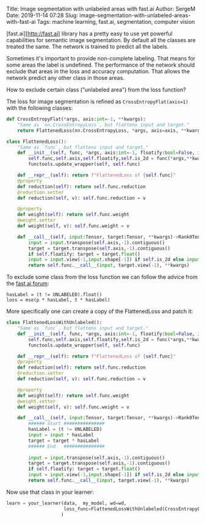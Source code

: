 Title: Image segmentation with unlabeled areas with fast.ai
Author: SergeM
Date: 2019-11-14 07:28
Slug: image-segmentation-with-unlabeled-areas-with-fast-ai
Tags: machine learning, fast.ai, segmentation, computer vision


[fast.ai][http://fast.ai] library has a pretty easy to use yet powerful capabilities for semantic image segmentation. By default all the classes are treated the same. The network is trained to predict all the labels.

Sometimes it's important to provide non-complete labeling. That means for some areas the label is undefined. The performance of the network should exclude that areas in the loss and accuracy computation. That allows the network predict any other class in those areas.

How to exclude certain class ("unlabeled area") from the loss function?

The loss for image segmentation is refined as `CrossEntropyFlat(axis=1)` with the following classes:

```python
def CrossEntropyFlat(*args, axis:int=-1, **kwargs):
    "Same as `nn.CrossEntropyLoss`, but flattens input and target."
    return FlattenedLoss(nn.CrossEntropyLoss, *args, axis=axis, **kwargs)

class FlattenedLoss():
    "Same as `func`, but flattens input and target."
    def __init__(self, func, *args, axis:int=-1, floatify:bool=False, is_2d:bool=True, **kwargs):
        self.func,self.axis,self.floatify,self.is_2d = func(*args,**kwargs),axis,floatify,is_2d
        functools.update_wrapper(self, self.func)

    def __repr__(self): return f"FlattenedLoss of {self.func}"
    @property
    def reduction(self): return self.func.reduction
    @reduction.setter
    def reduction(self, v): self.func.reduction = v

    @property
    def weight(self): return self.func.weight
    @weight.setter
    def weight(self, v): self.func.weight = v

    def __call__(self, input:Tensor, target:Tensor, **kwargs)->Rank0Tensor:
        input = input.transpose(self.axis,-1).contiguous()
        target = target.transpose(self.axis,-1).contiguous()
        if self.floatify: target = target.float()
        input = input.view(-1,input.shape[-1]) if self.is_2d else input.view(-1)
        return self.func.__call__(input, target.view(-1), **kwargs)
```

To exclude some class from the loss function we can follow the advice from the [fast ai forum](https://forums.fast.ai/t/image-segmentation-leaving-some-pixels-unlabeled/40967/2):
```
hasLabel = (t != UNLABELED).float()
loss = mse(p * hasLabel, t * hasLabel)
```

More specifically one can create a copy of the FlattenedLoss and patch it:

```python
class FlattenedLossWithUnlabeled():
    "Same as `func`, but flattens input and target."
    def __init__(self, func, *args, axis:int=-1, floatify:bool=False, is_2d:bool=True, **kwargs):
        self.func,self.axis,self.floatify,self.is_2d = func(*args,**kwargs),axis,floatify,is_2d
        functools.update_wrapper(self, self.func)

    def __repr__(self): return f"FlattenedLoss of {self.func}"
    @property
    def reduction(self): return self.func.reduction
    @reduction.setter
    def reduction(self, v): self.func.reduction = v

    @property
    def weight(self): return self.func.weight
    @weight.setter
    def weight(self, v): self.func.weight = v

    def __call__(self, input:Tensor, target:Tensor, **kwargs)->Rank0Tensor:
        ###### Start ###############
        hasLabel = (t != UNLABELED)
        input = input * hasLabel
        target = target * hasLabel
        ###### End   ###############
 
        input = input.transpose(self.axis,-1).contiguous()
        target = target.transpose(self.axis,-1).contiguous()
        if self.floatify: target = target.float()
        input = input.view(-1,input.shape[-1]) if self.is_2d else input.view(-1)
        return self.func.__call__(input, target.view(-1), **kwargs)
```

Now use that class in your learner:

```python
learn = your_learner(data,  my_model, wd=wd,
                     loss_func=FlattenedLossWithUnlabeled(CrossEntropyLoss, axis=1)
                    )
```
